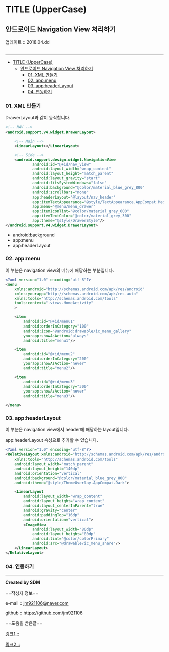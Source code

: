 # TITLE (UpperCase)
## 안드로이드 Navigation View 처리하기
<div class="pull-right">  업데이트 :: 2018.04.dd </div><br>

---

<!-- @import "[TOC]" {cmd="toc" depthFrom=1 depthTo=6 orderedList=false} -->
<!-- code_chunk_output -->

* [TITLE (UpperCase)](#title-uppercase)
	* [안드로이드 Navigation View 처리하기](#안드로이드-navigation-view-처리하기)
		* [01. XML 만들기](#01-xml-만들기)
		* [02. app:menu](#02-appmenu)
		* [03. app:headerLayout](#03-appheaderlayout)
		* [04. 연동하기](#04-연동하기)

<!-- /code_chunk_output -->



### 01. XML 만들기

DrawerLayout과 같이 동작합니다.

```xml
<!-- NAV -->
<android.support.v4.widget.DrawerLayout>

	<!-- Main -->
	<LinearLayout></LinearLayout>

	<!-- Side -->
	<android.support.design.widget.NavigationView
			android:id="@+id/nav_view"
			android:layout_width="wrap_content"
			android:layout_height="match_parent"
			android:layout_gravity="start"
			android:fitsSystemWindows="false"
			android:background="@color/material_blue_grey_800"
			android:scrollbars="none"
			app:headerLayout="@layout/nav_header"
			app:itemTextAppearance="@style/TextAppearance.AppCompat.Medium"
			app:menu="@menu/menu_drawer"
			app:itemIconTint="@color/material_grey_600"
			app:itemTextColor="@color/material_grey_300"
			app:theme="@style/DrawerStyle"/>
</android.support.v4.widget.DrawerLayout>
```
- android:background
- app:menu
- app:headerLayout

### 02. app:menu

이 부분은 navigation view의 메뉴에 해당하는 부분입니다.

```xml
<?xml version="1.0" encoding="utf-8"?>
<menu
    xmlns:android="http://schemas.android.com/apk/res/android"
    xmlns:yourapp="http://schemas.android.com/apk/res-auto"
    xmlns:tools="http://schemas.android.com/tools"
    tools:context=".views.HomeActivity"
    >

    <item
        android:id="@+id/menu1"
        android:orderInCategory="100"
        android:icon="@android:drawable/ic_menu_gallery"
        yourapp:showAsAction="always"
        android:title="menu1"/>

    <item
        android:id="@+id/menu2"
        android:orderInCategory="200"
        yourapp:showAsAction="never"
        android:title="menu2"/>

    <item
        android:id="@+id/menu3"
        android:orderInCategory="300"
        yourapp:showAsAction="never"
        android:title="menu3"/>

</menu>
```

### 03. app:headerLayout

이 부분은 navigation view에서 header에 해당하는 layout입니다.

app:headerLayout 속성으로 추가할 수 있습니다.

```xml
<?xml version="1.0" encoding="utf-8"?>
<RelativeLayout xmlns:android="http://schemas.android.com/apk/res/android"
    xmlns:tools="http://schemas.android.com/tools"
    android:layout_width="match_parent"
    android:layout_height="140dp"
    android:orientation="vertical"
    android:background="@color/material_blue_grey_800"
    android:theme="@style/ThemeOverlay.AppCompat.Dark">

    <LinearLayout
        android:layout_width="wrap_content"
        android:layout_height="wrap_content"
        android:layout_centerInParent="true"
        android:gravity="center"
        android:paddingTop="16dp"
        android:orientation="vertical">
        <ImageView
            android:layout_width="80dp"
            android:layout_height="80dp"
            android:tint="@color/colorPrimary"
            android:src="@drawable/ic_menu_share"/>
    </LinearLayout>
</RelativeLayout>
```


### 04. 연동하기

---

**Created by SDM**

==작성자 정보==

e-mail :: jm921106@naver.com

github :: https://github.com/jm921106

==도움을 받은글==

[링크1 :: ]()

[링크2 :: ]()
